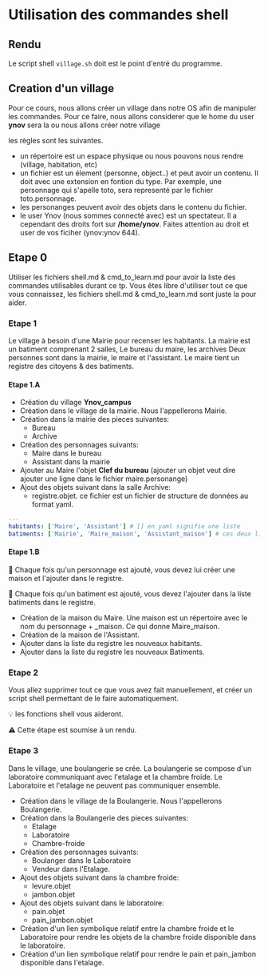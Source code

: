 # Utilisation des commandes shell 

## Rendu
Le script shell `village.sh` doit est le point d'entré du programme.

## Creation d'un village

Pour ce cours, nous allons créer un village dans notre OS afin de manipuler les commandes.
Pour ce faire, nous allons considerer que le home du user **ynov** sera la ou nous allons créer notre village

les règles sont les suivantes.

* un répertoire est un espace physique ou nous pouvons nous rendre (village, habitation, etc)
* un fichier est un élement (personne, object..) et peut avoir un contenu. Il doit avec une extension en fontion du type. Par exemple, une personnage qui s'apelle toto, sera representé par le fichier toto.personnage.
* les personanges peuvent avoir des objets dans le contenu du fichier.
* le user Ynov (nous sommes connecté avec) est un spectateur. Il a cependant des droits fort sur **/home/ynov**. Faites attention au droit et user de vos ficiher (ynov:ynov 644).
 
## Etape 0

Utiliser les fichiers shell.md & cmd_to_learn.md pour avoir la liste des commandes utilisables durant ce tp.
Vous êtes libre d'utiliser tout ce que vous connaissez, les fichiers shell.md & cmd_to_learn.md sont juste la pour aider.

### Etape 1

Le village à besoin d'une Mairie pour recenser les habitants.
La mairie est un batiment comprenant 2 salles, Le bureau du maire, les archives
Deux personnes sont dans la mairie, le maire et l'assistant.
Le maire tient un registre des citoyens & des batiments.

#### Etape 1.A
* Création du village **Ynov_campus**
* Création dans le village de la mairie. Nous l'appellerons Mairie.
* Création dans la mairie des pieces suivantes:
  * Bureau
  * Archive
* Création des personnages suivants:
  * Maire dans le bureau
  * Assistant dans la mairie
* Ajouter au Maire l'objet **Clef du bureau** (ajouter un objet veut dire ajouter une ligne dans le fichier maire.personange)
* Ajout des objets suivant dans la salle Archive:
  * registre.objet. ce fichier est un fichier de structure de données au format yaml.
  
````YAML
---
habitants: ['Maire', 'Assistant'] # [] en yaml signifie une liste
batiments: ['Mairie', 'Maire_maison', 'Assistant_maison'] # ces deux liste sont des listes de strings
````

#### Etape 1.B

🔑 Chaque fois qu'un personnage est ajouté, vous devez lui créer une maison et l'ajouter dans le registre.

🔑 Chaque fois qu'un batiment est ajouté, vous devez l'ajouter dans la liste batiments dans le registre.

* Création de la maison du Maire. Une maison est un répertoire avec le nom du personnage + _maison. Ce qui donne Maire_maison.
* Création de la maison de l'Assistant.
* Ajouter dans la liste du registre les nouveaux habitants.
* Ajouter dans la liste du registre les nouveaux Batiments.

### Etape 2
 Vous allez supprimer tout ce que vous avez fait manuellement, et créer un script shell permettant de le faire automatiquement.

 💡 les fonctions shell vous aideront.

⚠️ Cette étape est soumise à un rendu.

### Etape 3
Dans le village, une boulangerie se crée. La boulangerie se compose d'un laboratoire communiquant avec l'etalage et la chambre froide.
Le Laboratoire et l'etalage ne peuvent pas communiquer ensemble.

* Création dans le village de la Boulangerie. Nous l'appellerons Boulangerie.
* Création dans la Boulangerie des pieces suivantes:
  * Etalage
  * Laboratoire
  * Chambre-froide
* Création des personnages suivants:
  * Boulanger dans le Laboratoire
  * Vendeur dans l'Etalage.
* Ajout des objets suivant dans la chambre froide:
  * levure.objet
  * jambon.objet
* Ajout des objets suivant dans le laboratoire:
  * pain.objet
  * pain_jambon.objet
* Création d'un lien symbolique relatif entre la chambre froide et le Laboratoire pour rendre les objets de la chambre froide disponible dans le laboratoire.
* Création d'un lien symbolique relatif pour rendre le pain et pain_jambon disponible dans l'etalage.

